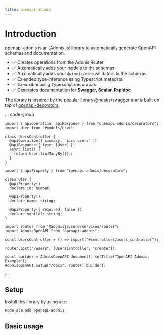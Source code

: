 ```yaml
---
title: openapi-adonis
---
```


# Introduction

openapi-adonis is an [Adonis.js] library to automatically generate OpenAPI schemas and documentation.

- ✅ Creates operations from the Adonis Router
- ✅ Automatically adds your models to the schemas
- ✅ Automatically adds your `@vinejs/vine` validators to the schemas
- ✅ Extended type-inference using Typescript metadata
- ✅ Extensible using Typescript decorators
- ✅ Generates documentation for **Swagger, Scalar, Rapidoc**

The library is inspired by the popular library [@nestjs/swagger](https://www.npmjs.com/package/@nestjs/swagger) and is built on top of [openapi-decorators](https://github.com/openapi-ts/openapi-typescript/tree/main/packages/openapi-decorators).

::: code-group

```tsx [app/controllers/users_controller.ts]
import { apiOperation, apiResponse } from "openapi-adonis/decorators";
import User from "#models/user";

class UsersController {
  @apiOperation({ summary: "List users" })
  @apiResponse({ type: [User] })
  async list() {
    return User.findManyBy({});
  }
}
```

```tsx [app/models/user.ts]
import { apiProperty } from "openapi-adonis/decorators";

class User {
  @apiProperty()
  declare id: number;

  @apiProperty()
  declare name: string;

  @apiProperty({ required: false })
  declare mobile?: string;
}
```

```tsx [start/routes.ts]
import router from "@adonisjs/core/services/router";
import AdonisOpenAPI from "openapi-adonis";

const UsersController = () => import("#controllers/users_controller");

router.post("/users", [UsersController, "create"]);

const builder = AdonisOpenAPI.document().setTitle("OpenAPI Adonis Example");
AdonisOpenAPI.setup("/docs", router, builder);
```

:::

## Setup

Install this library by using `ace`:

```bash
node ace add openapi-adonis
```

## Basic usage
